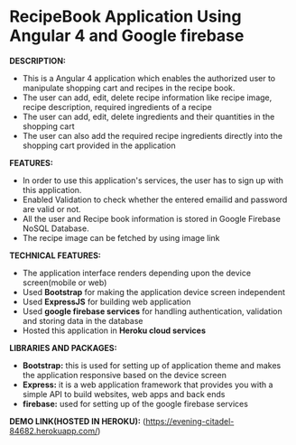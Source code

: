 # RecipeBook Application Using Angular 4 and Google firebase

**DESCRIPTION:** 
  - This is a Angular 4 application which enables the authorized user to manipulate shopping cart and recipes in the recipe book.
  - The user can add, edit, delete recipe information like recipe image, recipe description, required ingredients of a recipe
  - The user can add, edit, delete ingredients and their quantities in the shopping cart
  - The user can also add the required recipe ingredients directly into the shopping cart provided in the application 
  
**FEATURES:**
  - In order to use this application's services, the user has to sign up with this application.
  - Enabled Validation to check whether the entered emailid and password are valid or not.
  - All the user and Recipe book information is stored in Google Firebase NoSQL Database.
  - The recipe image can be fetched by using image link

**TECHNICAL FEATURES:**
   - The application interface renders depending upon the device screen(mobile or web)
   - Used **Bootstrap** for making the application device screen independent 
   - Used **ExpressJS** for building web application
   - Used **google firebase services** for handling authentication, validation and storing data in the database
   - Hosted this application in **Heroku  cloud services**
 
**LIBRARIES AND PACKAGES:**
 - **Bootstrap:** this is used for setting up of application theme and makes the application responsive based on the device screen
 - **Express:** it is a web application framework that provides you with a simple API to build websites, web apps and back ends
 - **firebase:** used for setting up of the google firebase services
 
**DEMO LINK(HOSTED IN HEROKU):**
 (https://evening-citadel-84682.herokuapp.com/)

